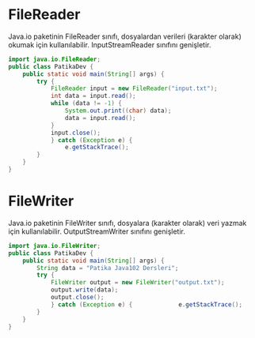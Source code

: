 # FileReader
Java.io paketinin FileReader sınıfı, dosyalardan verileri (karakter olarak) okumak için kullanılabilir. InputStreamReader sınıfını genişletir.

```java
import java.io.FileReader; 
public class PatikaDev {
    public static void main(String[] args) { 
        try { 
            FileReader input = new FileReader("input.txt"); 
            int data = input.read(); 
            while (data != -1) { 
                System.out.print((char) data);                 
                data = input.read();
            } 
            input.close();
            } catch (Exception e) {             
                e.getStackTrace();
        }
    }
}
```

# FileWriter
Java.io paketinin FileWriter sınıfı, dosyalara (karakter olarak) veri yazmak için kullanılabilir. OutputStreamWriter sınıfını genişletir.
```java
import java.io.FileWriter; 
public class PatikaDev { 
    public static void main(String[] args) { 
        String data = "Patika Java102 Dersleri"; 
        try { 
            FileWriter output = new FileWriter("output.txt");             
            output.write(data);
            output.close();
            } catch (Exception e) {             e.getStackTrace();
        }
    }
}
```